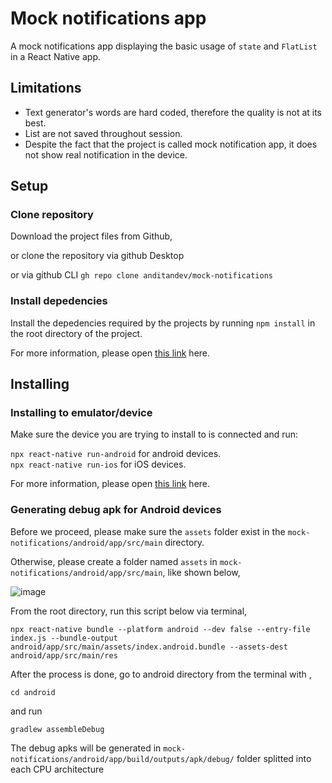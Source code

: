 # Mock notifications app
A mock notifications app displaying the basic usage of `state` and `FlatList` in a React Native app.

## Limitations
- Text generator's words are hard coded, therefore the quality is not at its best.
- List are not saved throughout session.
- Despite the fact that the project is called mock notification app, it does not show real notification in the device.

## Setup
### Clone repository
Download the project files from Github,

or clone the repository via github Desktop

or via github CLI `gh repo clone anditandev/mock-notifications`

### Install depedencies
Install the depedencies required by the projects by running `npm install` in the root directory of the project.

For more information, please open [this link](https://reactnative.dev/docs/environment-setup) here.

## Installing

### Installing to emulator/device
Make sure the device you are trying to install to is connected and run:

`npx react-native run-android` for android devices. \
`npx react-native run-ios` for iOS devices.

For more information, please open [this link](https://reactnative.dev/docs/running-on-device) here.

### Generating debug apk for Android devices
Before we proceed, please make sure the `assets` folder exist in the `mock-notifications/android/app/src/main` directory. 

Otherwise, please create a folder named `assets` in `mock-notifications/android/app/src/main`, like shown below,

![image](https://user-images.githubusercontent.com/97089422/191223047-be2ee576-9ec6-413c-8d52-0dc535d3fcaa.png)

From the root directory, run this script below via terminal,

`
npx react-native bundle --platform android --dev false --entry-file index.js --bundle-output android/app/src/main/assets/index.android.bundle --assets-dest android/app/src/main/res
`

After the process is done, go to android directory from the terminal with ,

`cd android`

and run

`gradlew assembleDebug`

The debug apks will be generated in `mock-notifications/android/app/build/outputs/apk/debug/` folder splitted into each CPU architecture
